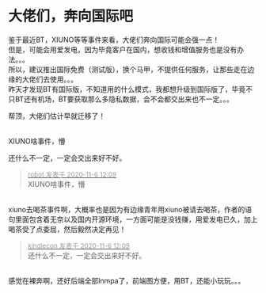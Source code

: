 # 大佬们，奔向国际吧


鉴于最近BT，XIUNO等等事件来看，大佬们奔向国际可能会强一点！<br />
但是，可能会用爱发电，因为毕竟客户在国内，想收钱和增值服务也是没有办法。。。<br />
所以，建议推出国际免费（测试版），换个马甲，不提供任何服务，让那些走在边缘的大佬们去使用。。。<br />
昨天才发现BT有国际版，不知道用的什么模式，我都想升级到国际版了，毕竟不只BT还有机场，BT要获取那么多隐私数据<img src="static/image/smiley/default/sad.gif" smilieid="2" border="0" alt="" />，会不会都交出来也不一定。。。

帮顶，大佬们估计早就迁移了！<br />
<br />
<img src="static/image/smiley/default/lol.gif" smilieid="12" border="0" alt="" /><img src="static/image/smiley/default/lol.gif" smilieid="12" border="0" alt="" /><img src="static/image/smiley/default/lol.gif" smilieid="12" border="0" alt="" />

XIUNO啥事件，懵

<img src="static/image/smiley/default/lol.gif" smilieid="12" border="0" alt="" />还什么不一定，一定会交出来好不好。

<div class="quote"><blockquote><font size="2"><a href="https://www.hostloc.com/forum.php?mod=redirect&amp;goto=findpost&amp;pid=9411393&amp;ptid=763194" target="_blank"><font color="#999999">robot 发表于 2020-11-6 12:09</font></a></font><br />
XIUNO啥事件，懵</blockquote></div><br />
xiuno去喝茶事件啊，大概率也是因为有边缘青年用xiuno被请去喝茶，作者的语句里面包含着无奈以及国内开源环境，一方面可能是没钱赚，用爱发电已久，加上喝茶受了点委屈，然后毅然决定再见！

<div class="quote"><blockquote><font size="2"><a href="https://www.hostloc.com/forum.php?mod=redirect&amp;goto=findpost&amp;pid=9411394&amp;ptid=763194" target="_blank"><font color="#999999">kindlecon 发表于 2020-11-6 12:09</font></a></font><br />
还什么不一定，一定会交出来好不好。</blockquote></div><br />
感觉在裸奔啊，还好后端全部lnmpa了，前端图方便，用BT，还能小玩玩。。。
